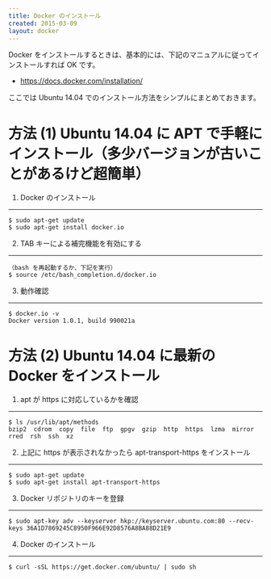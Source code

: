```yaml
---
title: Docker のインストール
created: 2015-03-09
layout: docker
---
```


Docker をインストールするときは、基本的には、下記のマニュアルに従ってインストールすれば OK です。

- https://docs.docker.com/installation/

ここでは Ubuntu 14.04 でのインストール方法をシンプルにまとめておきます。

方法 (1) Ubuntu 14.04 に APT で手軽にインストール（多少バージョンが古いことがあるけど超簡単）
====

1. Docker のインストール
---

```
$ sudo apt-get update
$ sudo apt-get install docker.io
```

2. TAB キーによる補完機能を有効にする
---

```
（bash を再起動するか、下記を実行）
$ source /etc/bash_completion.d/docker.io
```

3. 動作確認
---

```
$ docker.io -v
Docker version 1.0.1, build 990021a
```

方法 (2) Ubuntu 14.04 に最新の Docker をインストール
====

1. apt が https に対応しているかを確認
---

```
$ ls /usr/lib/apt/methods
bzip2  cdrom  copy  file  ftp  gpgv  gzip  http  https  lzma  mirror  rred  rsh  ssh  xz
```

2. 上記に https が表示されなかったら apt-transport-https をインストール
---

```
$ sudo apt-get update
$ sudo apt-get install apt-transport-https
```

3. Docker リポジトリのキーを登録
---

```
$ sudo apt-key adv --keyserver hkp://keyserver.ubuntu.com:80 --recv-keys 36A1D7869245C8950F966E92D8576A8BA88D21E9
```

4. Docker のインストール
---

```
$ curl -sSL https://get.docker.com/ubuntu/ | sudo sh
```

